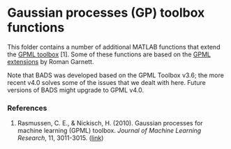 # Gaussian processes (GP) toolbox functions

This folder contains a number of additional MATLAB functions that extend the [GPML toolbox](http://www.gaussianprocess.org/gpml/code/matlab/doc/) [1].
Some of these functions are based on the [GPML extensions](https://github.com/rmgarnett/gpml_extensions) by Roman Garnett.

Note that BADS was developed based on the GPML Toolbox v3.6; the more recent v4.0 solves some of the issues that we dealt with here. Future versions of BADS might upgrade to GPML v4.0.

### References

1. Rasmussen, C. E., & Nickisch, H. (2010). Gaussian processes for machine learning (GPML) toolbox. *Journal of Machine Learning Research*, 11, 3011-3015. ([link](http://www.jmlr.org/papers/volume11/rasmussen10a/rasmussen10a.pdf))

